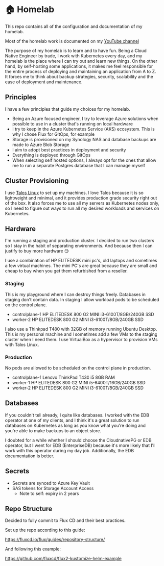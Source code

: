 # 🏠 Homelab

This repo contains all of the configuration and documentation of my homelab.

Most of the homelab work is documented on my [YouTube channel](https://www.youtube.com/channel/UCDAck-gFPTrgTx_qp59-bQA)

The purpose of my homelab is to learn and to have fun. Being a Cloud Native Engineer by trade, I work with Kubernetes every day, and my homelab is the place where I can try out and learn new things. On the other hand, by self-hosting some applications, it makes me feel responsible for the entire process of deploying and maintaining an application from A to Z. It forces me to think about backup strategies, security, scalability and the ease of deployment and maintenance.

## Principles

I have a few principles that guide my choices for my homelab.

* Being an Azure focused engineer, I try to leverage Azure solutions when possible to use in a cluster that's running on local hardware
* I try to keep in the Azure Kubernetes Service (AKS) ecosystem. This is why I chose Flux for GitOps, for example
* Storage is provisioned on my Synology NAS and database backups are made to Azure Blob Storage
* I aim to adopt best practices in deployment and security
* Everything is deployed through GitOps
* When selecting self hosted options, I always opt for the ones that allow me to run a separate Postgres database that I can manage myself

## Cluster Provisioning

I use [Talos Linux](https://www.talos.dev/) to set up my machines. I love Talos because it is so lightweight and minimal, and it provides production grade security right out of the box. It also forces me to use all my servers as Kubernetes nodes only, so I need to figure out ways to run all my desired workloads and services on Kubernetes.

## Hardware

I'm running a staging and production cluster. I decided to run two clusters so I stay in the habit of separating environments. And because then I can justify to buy more hardware 😏

I use a combination of HP ELITEDESK mini pc's, old laptops and sometimes a few virtual machines. The mini PC's are great because they are small and cheap to buy when you get them refurbished from a reseller.

### Staging

This is my playground where I can destroy things freely. Databases in staging don't contain data. In staging I allow workload pods to be scheduled on the control plane.

* controlplane-1  HP ELITEDESK 800 G2 MINI i3-6100T/8GB/240GB SSD
* worker-2        HP ELITEDESK 800 G2 MINI i3-6100T/8GB/240GB SSD

I also use a Thinkpad T480 with 32GB of memory running Ubuntu Desktop. This is my personal machine and I sometimes add a few VMs to the staging cluster when I need them. I use VirtualBox as a hypervisor to provision VMs with Talos Linux.

### Production

No pods are allowed to be scheduled on the control plane in production.

* controlplane-1  Lenovo ThinkPad T430 i5 8GB RAM
* worker-1        HP ELITEDESK 800 G2 MINI i5-6400T/16GB/240GB SSD
* worker-2        HP ELITEDESK 800 G2 MINI i3-6100T/8GB/240GB SSD

## Databases

If you couldn't tell already, I quite like databases. I worked with the EDB operator at one of my clients, and I think it's a great solution to run databases on Kubernetes as long as you know what you're doing and you're able to make backups to an object store.

I doubted for a while whether I should choose the CloudnativePG or EDB operator, but I went for EDB (EnterpriseDB) because it's more likely that I'll work with this operator during my day job. Additionally, the EDB documentation is better.

## Secrets

* Secrets are synced to Azure Key Vault
* SAS tokens for Storage Account Access
  * Note to self: expiry in 2 years

## Repo Structure

Decided to fully commit to Flux CD and their best practices.

Set up the repo according to this guide:

https://fluxcd.io/flux/guides/repository-structure/

And following this example:

https://github.com/fluxcd/flux2-kustomize-helm-example
